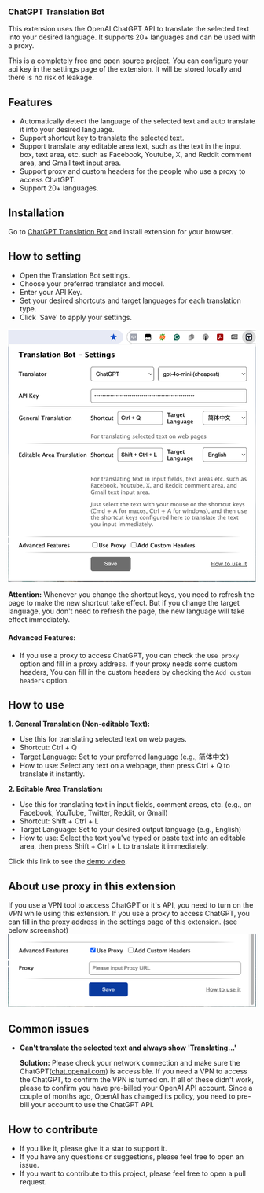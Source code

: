 ### ChatGPT Translation Bot

This extension uses the OpenAI ChatGPT API to translate the selected text into your desired language. It supports 20+ languages and can be used with a proxy.

This is a completely free and open source project. You can configure your api key in the settings page of the extension. It  will be stored locally and there is no risk of leakage.

## Features
- Automatically detect the language of the selected text and auto translate it into your desired language.
- Support shortcut key to translate the selected text.
- Support translate any editable area text, such as the text in the input box, text area, etc. such as Facebook, Youtube, X, and Reddit comment area, and Gmail text input area.
- Support proxy and custom headers for the people who use a proxy to access ChatGPT.
- Support 20+ languages.

## Installation
Go to [ChatGPT Translation Bot](https://chromewebstore.google.com/detail/chatgpt-translation-bot/fglemdfemikhijpgojdobdgplbcfomdf) and install extension for your browser.

## How to setting
- Open the Translation Bot settings.
- Choose your preferred translator and model.
- Enter your API Key.
- Set your desired shortcuts and target languages for each translation type.
- Click 'Save' to apply your settings. 

![how to config](/images/how-to-config.png)

**Attention:** Whenever you change the shortcut keys, you need to refresh the page to make the new shortcut take effect.
But if you change the target language, you don't need to refresh the page, the new language will take effect immediately.

#### Advanced Features:
- If you use a proxy to access ChatGPT, you can check the `Use proxy` option and fill in a proxy address.
if your proxy needs some custom headers, You can fill in the custom headers by checking the `Add custom headers` option.


## How to use
**1. General Translation (Non-editable Text):**

  - Use this for translating selected text on web pages.
  - Shortcut: Ctrl + Q
  - Target Language: Set to your preferred language (e.g., 简体中文)
  - How to use: Select any text on a webpage, then press Ctrl + Q to translate it instantly.

**2. Editable Area Translation:**

  - Use this for translating text in input fields, comment areas, etc. (e.g., on Facebook, YouTube, Twitter, Reddit, or Gmail)
  - Shortcut: Shift + Ctrl + L
  - Target Language: Set to your desired output language (e.g., English)
  - How to use: Select the text you've typed or paste text into an editable area, then press Shift + Ctrl + L to translate it immediately.


Click this link to see the [demo video](https://www.youtube.com/watch?v=JLqsyhCxiBM).

## About use proxy in this extension  
If you use a VPN tool to access ChatGPT or it's API, you need to turn on the VPN while using this extension. 
If you use a proxy to access ChatGPT, you can fill in the proxy address in the settings page of this extension. (see below screenshot)
![config the proxy](/images/free-proxy.png)   

## Common issues   
- **Can't translate the selected text and always show 'Translating...'**   

  **Solution:** Please check your network connection and make sure the ChatGPT([chat.openai.com](https://chat.openai.com)) is accessible. If you need a VPN to access the ChatGPT, to confirm the VPN is turned on. If all of these didn't work, please to confirm you have pre-billed your OpenAI API account. Since a couple of months ago, OpenAI has changed its policy, you need to pre-bill your account to use the ChatGPT API.  


## How to contribute
* If you like it, please give it a star to support it.   
* If you have any questions or suggestions, please feel free to open an issue.    
* If you want to contribute to this project, please feel free to open a pull request.     
